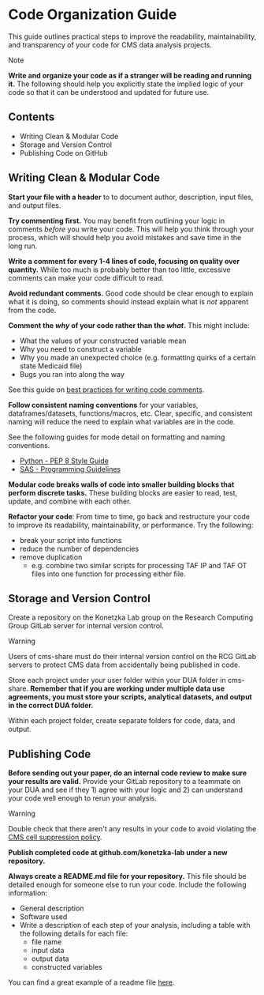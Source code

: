 # Code Organization Guide

This guide outlines practical steps to improve the readability, maintainability, and transparency of your code for CMS data analysis projects. 

> [!NOTE]
> **Write and organize your code as if a stranger will be reading and running it.** The following should help you explicitly state the implied logic of your code so that it can be understood and updated for future use. 


## Contents 
* Writing Clean & Modular Code
* Storage and Version Control
* Publishing Code on GitHub





## Writing Clean & Modular Code

**Start your file with a header** to to document author, description, input files, and output files. 

**Try commenting first.** You may benefit from outlining your logic in comments *before* you write your code. This will help you think through your process, which will should help you avoid mistakes and save time in the long run. 

**Write a comment for every 1-4 lines of code, focusing on quality over quantity.** While too much is probably better than too little, excessive comments can make your code difficult to read. 

**Avoid redundant comments.** Good code should be clear enough to explain what it is doing, so comments should instead explain what is *not* apparent from the code. 

**Comment the *why* of your code rather than the *what*.** This might include: 

* What the values of your constructed variable mean 
* Why you need to construct a variable 
* Why you made an unexpected choice (e.g. formatting quirks of a certain state Medicaid file)
* Bugs you ran into along the way

See this guide on [best practices for writing code comments](https://stackoverflow.blog/2021/12/23/best-practices-for-writing-code-comments/). 

**Follow consistent naming conventions** for your variables, dataframes/datasets, functions/macros, etc.
Clear, specific, and consistent naming will reduce the need to explain what variables are in the code. 

See the following guides for mode detail on formatting and naming conventions. 

* [Python - PEP 8 Style Guide](https://peps.python.org/pep-0008/)
* [SAS - Programming Guidelines](https://support.sas.com/resources/papers/proceedings/proceedings/sugi31/123-31.pdf)

**Modular code breaks walls of code into smaller building blocks that perform discrete tasks.** These building blocks are easier to read, test, update, and combine with each other. 

**Refactor your code**: From time to time, go back and restructure your code to improve its readability, maintainability, or performance. Try the following: 

* break your script into functions 
* reduce the number of dependencies 
* remove duplication
	* e.g. combine two similar scripts for processing TAF IP and TAF OT files into one function for processing either file. 




## Storage and Version Control


Create a repository on the Konetzka Lab group on the Research Computing Group GitLab server for internal version control. 

> [!WARNING]
> Users of cms-share must do their internal version control on the RCG GitLab servers to protect CMS data from accidentally being published in code. 


Store each project under your user folder within your DUA folder in cms-share. **Remember that if you are working under multiple data use agreements, you must store your scripts, analytical datasets, and output in the correct DUA folder.** 

Within each project folder, create separate folders for code, data, and output. 

  
## Publishing Code

**Before sending out your paper, do an internal code review to make sure your results are valid.** Provide your GitLab repository to a teammate on your DUA and see if they 1) agree with your logic and 2) can understand your code well enough to rerun your analysis. 

> [!WARNING]
> Double check that there aren't any results in your code to avoid violating the [CMS cell suppression policy](https://resdac.org/articles/cms-cell-size-suppression-policy). 

**Publish completed code at github.com/konetzka-lab under a new repository.** 

**Always create a README.md file for your repository.** This file should be detailed enough for someone else to run your code. Include the following information: 

* General description 
* Software used
* Write a description of each step of your analysis, including a table with the following details for each file: 
	* file name 
	* input data 
	* output data
	* constructed variables 

You can find a great example of a readme file [here](https://github.com/sanghavi-lab/nhc_falls). 
